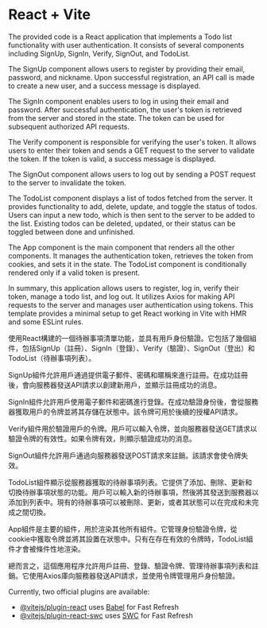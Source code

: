 # React + Vite
The provided code is a React application that implements a Todo list functionality with user authentication. It consists of several components including SignUp, SignIn, Verify, SignOut, and TodoList. 
 
The SignUp component allows users to register by providing their email, password, and nickname. Upon successful registration, an API call is made to create a new user, and a success message is displayed. 
 
The SignIn component enables users to log in using their email and password. After successful authentication, the user's token is retrieved from the server and stored in the state. The token can be used for subsequent authorized API requests. 
 
The Verify component is responsible for verifying the user's token. It allows users to enter their token and sends a GET request to the server to validate the token. If the token is valid, a success message is displayed. 
 
The SignOut component allows users to log out by sending a POST request to the server to invalidate the token. 
 
The TodoList component displays a list of todos fetched from the server. It provides functionality to add, delete, update, and toggle the status of todos. Users can input a new todo, which is then sent to the server to be added to the list. Existing todos can be deleted, updated, or their status can be toggled between done and unfinished. 
 
The App component is the main component that renders all the other components. It manages the authentication token, retrieves the token from cookies, and sets it in the state. The TodoList component is conditionally rendered only if a valid token is present. 
 
In summary, this application allows users to register, log in, verify their token, manage a todo list, and log out. It utilizes Axios for making API requests to the server and manages user authentication using tokens. 
This template provides a minimal setup to get React working in Vite with HMR and some ESLint rules.

使用React構建的一個待辦事項清單功能，並具有用戶身份驗證。它包括了幾個組件，包括SignUp（註冊）、SignIn（登錄）、Verify（驗證）、SignOut（登出）和TodoList（待辦事項列表）。
 
SignUp組件允許用戶通過提供電子郵件、密碼和暱稱來進行註冊。在成功註冊後，會向服務器發送API請求以創建新用戶，並顯示註冊成功的消息。
 
SignIn組件允許用戶使用電子郵件和密碼進行登錄。在成功驗證身份後，會從服務器獲取用戶的令牌並將其存儲在狀態中。該令牌可用於後續的授權API請求。
 
Verify組件用於驗證用戶的令牌。用戶可以輸入令牌，並向服務器發送GET請求以驗證令牌的有效性。如果令牌有效，則顯示驗證成功的消息。
 
SignOut組件允許用戶通過向服務器發送POST請求來註銷。該請求會使令牌失效。
 
TodoList組件顯示從服務器獲取的待辦事項列表。它提供了添加、刪除、更新和切換待辦事項狀態的功能。用戶可以輸入新的待辦事項，然後將其發送到服務器以添加到列表中。現有的待辦事項可以被刪除、更新，或者其狀態可以在完成和未完成之間切換。
 
App組件是主要的組件，用於渲染其他所有組件。它管理身份驗證令牌，從cookie中獲取令牌並將其設置在狀態中。只有在存在有效的令牌時，TodoList組件才會被條件性地渲染。
 
總而言之，這個應用程序允許用戶註冊、登錄、驗證令牌、管理待辦事項列表和註銷。它使用Axios庫向服務器發送API請求，並使用令牌管理用戶身份驗證。

Currently, two official plugins are available:

- [@vitejs/plugin-react](https://github.com/vitejs/vite-plugin-react/blob/main/packages/plugin-react/README.md) uses [Babel](https://babeljs.io/) for Fast Refresh
- [@vitejs/plugin-react-swc](https://github.com/vitejs/vite-plugin-react-swc) uses [SWC](https://swc.rs/) for Fast Refresh
